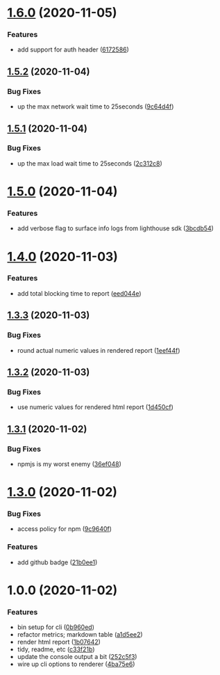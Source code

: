 # [1.6.0](https://github.com/tallnerds/howfast/compare/1.5.2...1.6.0) (2020-11-05)


### Features

* add support for auth header ([6172586](https://github.com/tallnerds/howfast/commit/617258647a64a8ee84fd355343748e31ec6c9e2f))

## [1.5.2](https://github.com/tallnerds/howfast/compare/1.5.1...1.5.2) (2020-11-04)


### Bug Fixes

* up the max network wait time to 25seconds ([9c64d4f](https://github.com/tallnerds/howfast/commit/9c64d4f81e270023f2d4af2338c81788c05f0a10))

## [1.5.1](https://github.com/tallnerds/howfast/compare/1.5.0...1.5.1) (2020-11-04)


### Bug Fixes

* up the max load wait time to 25seconds ([2c312c8](https://github.com/tallnerds/howfast/commit/2c312c80b3fe99f91578a98285ae89840932962a))

# [1.5.0](https://github.com/tallnerds/howfast/compare/1.4.0...1.5.0) (2020-11-04)


### Features

* add verbose flag to surface info logs from lighthouse sdk ([3bcdb54](https://github.com/tallnerds/howfast/commit/3bcdb5482cf0f46af6d65fbc3ed9291ac2bf8f68))

# [1.4.0](https://github.com/tallnerds/howfast/compare/1.3.3...1.4.0) (2020-11-03)


### Features

* add total blocking time to report ([eed044e](https://github.com/tallnerds/howfast/commit/eed044e72d26670b3a1569b1bba781da26e269e7))

## [1.3.3](https://github.com/tallnerds/howfast/compare/1.3.2...1.3.3) (2020-11-03)


### Bug Fixes

* round actual numeric values in rendered report ([1eef44f](https://github.com/tallnerds/howfast/commit/1eef44f8c2347963dc67ad6c97297a2eaf9e9002))

## [1.3.2](https://github.com/tallnerds/howfast/compare/1.3.1...1.3.2) (2020-11-03)


### Bug Fixes

* use numeric values for rendered html report ([1d450cf](https://github.com/tallnerds/howfast/commit/1d450cffcf945d8905155442a6f2d7c13a35c443))

## [1.3.1](https://github.com/tallnerds/howfast/compare/1.3.0...1.3.1) (2020-11-02)


### Bug Fixes

* npmjs is my worst enemy ([36ef048](https://github.com/tallnerds/howfast/commit/36ef048fc8e400c5160565325b9dfa6541a533da))

# [1.3.0](https://github.com/tallnerds/howfast/compare/1.2.0...1.3.0) (2020-11-02)


### Bug Fixes

* access policy for npm ([9c9640f](https://github.com/tallnerds/howfast/commit/9c9640f34530f8e4ca027fd469f96ceb9b91cbb3))


### Features

* add github badge ([21b0ee1](https://github.com/tallnerds/howfast/commit/21b0ee103d0ba4c1bd51e58f4009143e7fd6fa29))

# 1.0.0 (2020-11-02)


### Features

* bin setup for cli ([0b960ed](https://github.com/tallnerds/howfast/commit/0b960ed49ec25bd09ebe8d44fd68aa2cde9eac81))
* refactor metrics; markdown table ([a1d5ee2](https://github.com/tallnerds/howfast/commit/a1d5ee2b2e781d2541f4dce9cdfcde5837f1f45d))
* render html report ([1b07642](https://github.com/tallnerds/howfast/commit/1b07642f39a8f8b71f1742468bfb31fd43c5c5eb))
* tidy, readme, etc ([c33f21b](https://github.com/tallnerds/howfast/commit/c33f21b0089344c080ea9a701e0d2c11c2085b09))
* update the console output a bit ([252c5f3](https://github.com/tallnerds/howfast/commit/252c5f30e3cacaac0c35d77a19e7ec9bdd5078aa))
* wire up cli options to renderer ([4ba75e6](https://github.com/tallnerds/howfast/commit/4ba75e6d0920ad2a27d5c9c8d25dab713529d76d))

